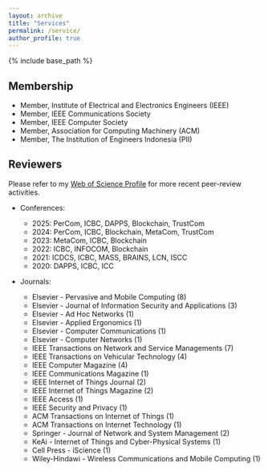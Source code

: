 ```yaml
---
layout: archive
title: "Services"
permalink: /service/
author_profile: true
---
```


{% include base_path %}

## Membership
- Member, Institute of Electrical and Electronics Engineers (IEEE)
- Member, IEEE Communications Society
- Member, IEEE Computer Society
- Member, Association for Computing Machinery (ACM)
- Member, The Institution of Engineers Indonesia (PII)

Reviewers
---------
Please refer to my [Web of Science Profile](https://www.webofscience.com/wos/author/record/W-3040-2019) for more recent peer-review activities.

- Conferences:
  - 2025: PerCom, ICBC, DAPPS, Blockchain, TrustCom
  - 2024: PerCom, ICBC, Blockchain, MetaCom, TrustCom
  - 2023: MetaCom, ICBC, Blockchain
  - 2022: ICBC, INFOCOM, Blockchain
  - 2021: ICDCS, ICBC, MASS, BRAINS, LCN, ISCC
  - 2020: DAPPS, ICBC, ICC

- Journals:
  - Elsevier - Pervasive and Mobile Computing (8)
  - Elsevier - Journal of Information Security and Applications (3)
  - Elsevier - Ad Hoc Networks (1)
  - Elsevier - Applied Ergonomics (1)
  - Elsevier - Computer Communications (1)
  - Elsevier - Computer Networks (1)
  - IEEE Transactions on Network and Service Managements (7)
  - IEEE Transactions on Vehicular Technology (4)
  - IEEE Computer Magazine (4)
  - IEEE Communications Magazine (1)
  - IEEE Internet of Things Journal (2)
  - IEEE Internet of Things Magazine (2)
  - IEEE Access (1)
  - IEEE Security and Privacy (1)
  - ACM Transactions on Internet of Things (1)
  - ACM Transactions on Internet Technology (1)
  - Springer - Journal of Network and System Management (2)
  - KeAi - Internet of Things and Cyber-Physical Systems (1)
  - Cell Press - iScience (1)
  - Wiley-Hindawi - Wireless Communications and Mobile Computing (1)
